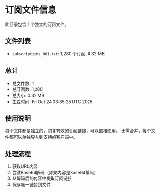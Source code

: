# 订阅文件信息

此目录包含 1 个独立的订阅文件。

## 文件列表

- `subscriptions_001.txt`: 1,280 个订阅, 0.32 MB

## 总计
- 总文件数: 1
- 总订阅数: 1,280
- 总大小: 0.32 MB
- 生成时间: Fri Oct 24 03:35:25 UTC 2025

## 使用说明
每个文件都是独立的，包含有效的订阅链接，可以直接使用。
无需合并，每个文件都可以单独导入到支持的客户端中。

## 处理流程
1. 获取URL内容
2. 尝试Base64解码（如果内容是Base64编码）
3. 从解码后的内容中提取订阅链接
4. 保存唯一链接到文件
